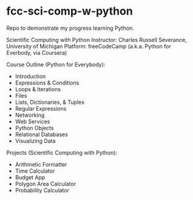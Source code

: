 # fcc-sci-comp-w-python
Repo to demonstrate my progress learning Python.


Scientific Computing with Python
Instructor:  Charles Russell Severance, University of Michigan
Platform:  freeCodeCamp
(a.k.a. Python for Everbody, via Coursera)


Course Outline (Python for Everybody):
- Introduction
- Expressions & Conditions
- Loops & Iterations
- Files
- Lists, Dictionaries, & Tuples
- Regular Expressions
- Networking
- Web Services
- Python Objects
- Relational Databases
- Visualizing Data


Projects (Scientific Computing with Python):
- Arithmetic Formatter
- Time Calculator
- Budget App
- Polygon Area Calculator
- Probability Calculator